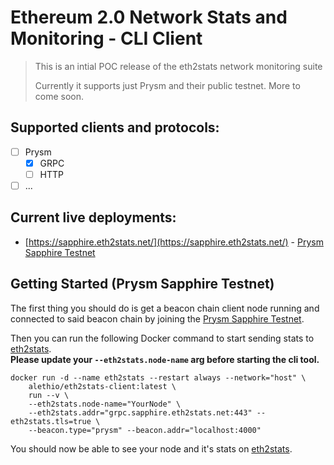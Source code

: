 # Ethereum 2.0 Network Stats and Monitoring - CLI Client

> This is an intial POC release of the eth2stats network monitoring suite
> 
> Currently it supports just Prysm and their public testnet.
> More to come soon.

## Supported clients and protocols:
- [ ] Prysm
  - [x] GRPC
  - [ ] HTTP
- [ ] ...
  
## Current live deployments:

- [https://sapphire.eth2stats.net/](https://sapphire.eth2stats.net/) - [Prysm Sapphire Testnet](https://prylabs.net/participate)

## Getting Started (Prysm Sapphire Testnet)

The first thing you should do is get a beacon chain client node running and connected to said beacon chain by joining the [Prysm Sapphire Testnet](https://prylabs.net/participate).

Then you can run the following Docker command to start sending stats to [eth2stats](https://sapphire.eth2stats.net).  
**Please update your `--eth2stats.node-name` arg before starting the cli tool.**
```shell script
docker run -d --name eth2stats --restart always --network="host" \
    alethio/eth2stats-client:latest \
    run --v \
    --eth2stats.node-name="YourNode" \
    --eth2stats.addr="grpc.sapphire.eth2stats.net:443" --eth2stats.tls=true \
    --beacon.type="prysm" --beacon.addr="localhost:4000"
```

You should now be able to see your node and it's stats on [eth2stats](https://sapphire.eth2stats.net).

